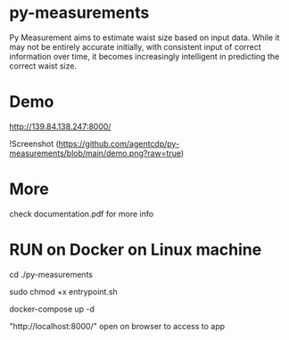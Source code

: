# py-measurements

Py Measurement aims to estimate waist size based on input data. While it may not be entirely accurate initially, 
with consistent input of correct information over time, it becomes increasingly intelligent in predicting the correct waist size. 

# Demo
http://139.84.138.247:8000/

!Screenshot (https://github.com/agentcdp/py-measurements/blob/main/demo.png?raw=true)

# More
check documentation.pdf for more info

# RUN on Docker on Linux machine

cd ./py-measurements

sudo chmod +x entrypoint.sh

docker-compose up -d

"http://localhost:8000/" open on browser to access to app
